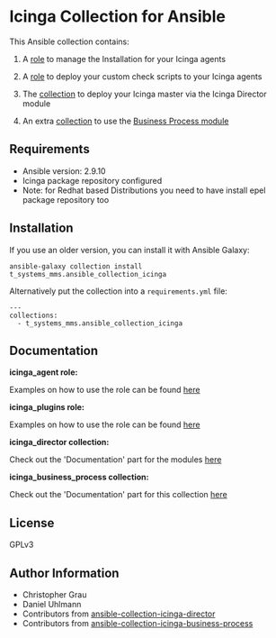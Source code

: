 # Icinga Collection for Ansible

This Ansible collection contains:

  1. A [role](roles/icinga_agent) to manage the Installation for your Icinga agents

  2. A [role](roles/icinga_plugins) to deploy your custom check scripts to your Icinga agents

  3. The [collection](https://github.com/T-Systems-MMS/ansible-collection-icinga-director) to deploy your Icinga master via the Icinga Director module

  4. An extra [collection](https://github.com/T-Systems-MMS/ansible-collection-icinga-business-process) to use the [Business Process module](https://github.com/Icinga/icingaweb2-module-businessprocess)

## Requirements

- Ansible version: 2.9.10
- Icinga package repository configured
- Note: for Redhat based Distributions you need to have install epel package repository too

## Installation

If you use an older version, you can install it with Ansible Galaxy:
```
ansible-galaxy collection install t_systems_mms.ansible_collection_icinga
```

Alternatively put the collection into a `requirements.yml` file:
```
---
collections:
  - t_systems_mms.ansible_collection_icinga
```

## Documentation

**icinga_agent role:**

Examples on how to use the role can be found [here](https://github.com/T-Systems-MMS/ansible-collection-icinga/blob/improve_readme/roles/icinga_agent/README.md)

**icinga_plugins role:**

Examples on how to use the role can be found [here](https://github.com/T-Systems-MMS/ansible-collection-icinga/blob/improve_readme/roles/icinga_plugins/README.md)


**icinga_director collection:**

Check out the 'Documentation' part for the modules [here](https://github.com/T-Systems-MMS/ansible-collection-icinga-director#documentation)

**icinga_business_process collection:**

Check out the 'Documentation' part for this collection [here](https://github.com/T-Systems-MMS/ansible-collection-icinga-business-process/blob/master/roles/ansible_icinga_business_process/README.md)
## License

GPLv3

## Author Information

* Christopher Grau
* Daniel Uhlmann
* Contributors from [ansible-collection-icinga-director ](https://github.com/T-Systems-MMS/ansible-collection-icinga-director/graphs/contributors)
* Contributors from [ansible-collection-icinga-business-process](https://github.com/T-Systems-MMS/ansible-collection-icinga-business-process/graphs/contributors)
